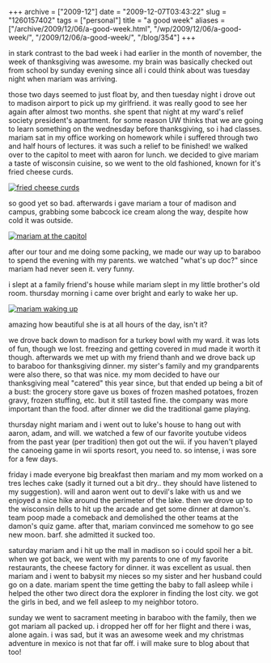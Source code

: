 +++
archive = ["2009-12"]
date = "2009-12-07T03:43:22"
slug = "1260157402"
tags = ["personal"]
title = "a good week"
aliases = ["/archive/2009/12/06/a-good-week.html", "/wp/2009/12/06/a-good-week/", "/2009/12/06/a-good-week/", "/blog/354"]
+++

in stark contrast to the bad week i had earlier in the month of november,
the week of thanksgiving was awesome. my brain was basically checked out
from school by sunday evening since all i could think about was tuesday
night when mariam was arriving.

those two days seemed to just float by, and then tuesday night i drove out
to madison airport to pick up my girlfriend. it was really good to see her
again after almost two months. she spent that night at my ward's relief
society president's apartment. for some reason UW thinks that we are going
to learn something on the wednesday before thanksgiving, so i had classes.
mariam sat in my office working on homework while i suffered through two
and half hours of lectures. it was such a relief to be finished! we walked
over to the capitol to meet with aaron for lunch. we decided to give
mariam a taste of wisconsin cuisine, so we went to the old fashioned,
known for it's fried cheese curds.

[![fried cheese curds][1]][2]

so good yet so bad. afterwards i gave mariam a tour of madison and campus,
grabbing some babcock ice cream along the way, despite how cold it was
outside.

[![mariam at the capitol][3]][4]

after our tour and me doing some packing, we made our way up to baraboo to
spend the evening with my parents. we watched "what's up doc?" since
mariam had never seen it. very funny.

i slept at a family friend's house while mariam slept in my little
brother's old room. thursday morning i came over bright and early to wake
her up.

[![mariam waking up][5]][6]

amazing how beautiful she is at all hours of the day, isn't it?

we drove back down to madison for a turkey bowl with my ward. it was lots
of fun, though we lost. freezing and getting covered in mud made it worth
it though. afterwards we met up with my friend thanh and we drove back up
to baraboo for thanksgiving dinner. my sister's family and my grandparents
were also there, so that was nice. my mom decided to have our thanksgiving
meal "catered" this year since, but that ended up being a bit of a bust:
the grocery store gave us boxes of frozen mashed potatoes, frozen gravy,
frozen stuffing, etc. but it still tasted fine. the company was more
important than the food. after dinner we did the traditional game playing.

thursday night mariam and i went out to luke's house to hang out with
aaron, adam, and will. we watched a few of our favorite youtube videos
from the past year (per tradition) then got out the wii. if you haven't
played the canoeing game in wii sports resort, you need to. so intense,
i was sore for a few days.

friday i made everyone big breakfast then mariam and my mom worked on
a tres leches cake (sadly it turned out a bit dry.. they should have
listened to my suggestion). will and aaron went out to devil's lake with
us and we enjoyed a nice hike around the perimeter of the lake. then we
drove up to the wisconsin dells to hit up the arcade and get some dinner
at damon's. team poop made a comeback and demolished the other teams at
the damon's quiz game. after that, mariam convinced me somehow to go see
new moon. barf. she admitted it sucked too.

saturday mariam and i hit up the mall in madison so i could spoil her
a bit. when we got back, we went with my parents to one of my favorite
restaurants, the cheese factory for dinner. it was excellent as usual.
then mariam and i went to babysit my nieces so my sister and her husband
could go on a date. mariam spent the time getting the baby to fall asleep
while i helped the other two direct dora the explorer in finding the lost
city. we got the girls in bed, and we fell asleep to my neighbor totoro.

sunday we went to sacrament meeting in baraboo with the family, then we
got mariam all packed up. i dropped her off for her flight and there
i was, alone again. i was sad, but it was an awesome week and my christmas
adventure in mexico is not that far off. i will make sure to blog about
that too!

[1]: http://farm3.static.flickr.com/2761/4148754009_7d4594f3b8.jpg
[2]: http://www.flickr.com/photos/28471535@N02/4148754009 (View 'fried cheese curds' on Flickr.com)
[3]: http://farm3.static.flickr.com/2791/4148754857_c8a02f9ea1.jpg
[4]: http://www.flickr.com/photos/28471535@N02/4148754857 (View 'mariam at the capitol' on Flickr.com)
[5]: http://farm3.static.flickr.com/2670/4149514978_2e369b05a9.jpg
[6]: http://www.flickr.com/photos/28471535@N02/4149514978 (View 'mariam waking up' on Flickr.com)

